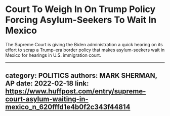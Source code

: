 # Court To Weigh In On Trump Policy Forcing Asylum-Seekers To Wait In Mexico

The Supreme Court is giving the Biden administration a quick hearing on its effort to scrap a Trump-era border policy that makes asylum-seekers wait in Mexico for hearings in U.S. immigration court.

---
category: POLITICS
authors: MARK SHERMAN, AP
date: 2022-02-18
link: https://www.huffpost.com/entry/supreme-court-asylum-waiting-in-mexico_n_620fffd1e4b0f2c343f44814
---
